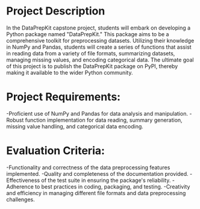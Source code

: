 # Project Description
In the DataPrepKit capstone project, students will embark on developing a Python package named "DataPrepKit." This package aims to be a comprehensive toolkit for preprocessing datasets. Utilizing their knowledge in NumPy and Pandas, students will create a series of functions that assist in reading data from a variety of file formats, summarizing datasets, managing missing values, and encoding categorical data. The ultimate goal of this project is to publish the DataPrepKit package on PyPI, thereby making it available to the wider Python community.




# Project Requirements:
-Proficient use of NumPy and Pandas for data analysis and manipulation.
-Robust function implementation for data reading, summary generation, missing value handling, and categorical data encoding.


# Evaluation Criteria:
-Functionality and correctness of the data preprocessing features implemented.
-Quality and completeness of the documentation provided.
-Effectiveness of the test suite in ensuring the package's reliability.
-Adherence to best practices in coding, packaging, and testing.
-Creativity and efficiency in managing different file formats and data preprocessing challenges.
